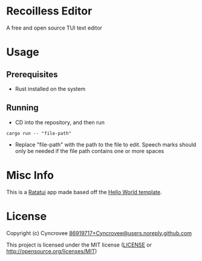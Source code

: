 # Recoilless Editor
A free and open source TUI text editor

# Usage
## Prerequisites
- Rust installed on the system
## Running
- CD into the repository, and then run
```shell
cargo run -- "file-path"
```
- Replace "file-path" with the path to the file to edit. Speech marks should only be needed if the file path contains one or more spaces

# Misc Info
This is a [Ratatui] app made based off the [Hello World template].

[Ratatui]: https://ratatui.rs
[Hello World Template]: https://github.com/ratatui/templates/tree/main/hello-world

# License

Copyright (c) Cyncrovee <86919717+Cyncrovee@users.noreply.github.com>

This project is licensed under the MIT license ([LICENSE] or <http://opensource.org/licenses/MIT>)

[LICENSE]: ./LICENSE

